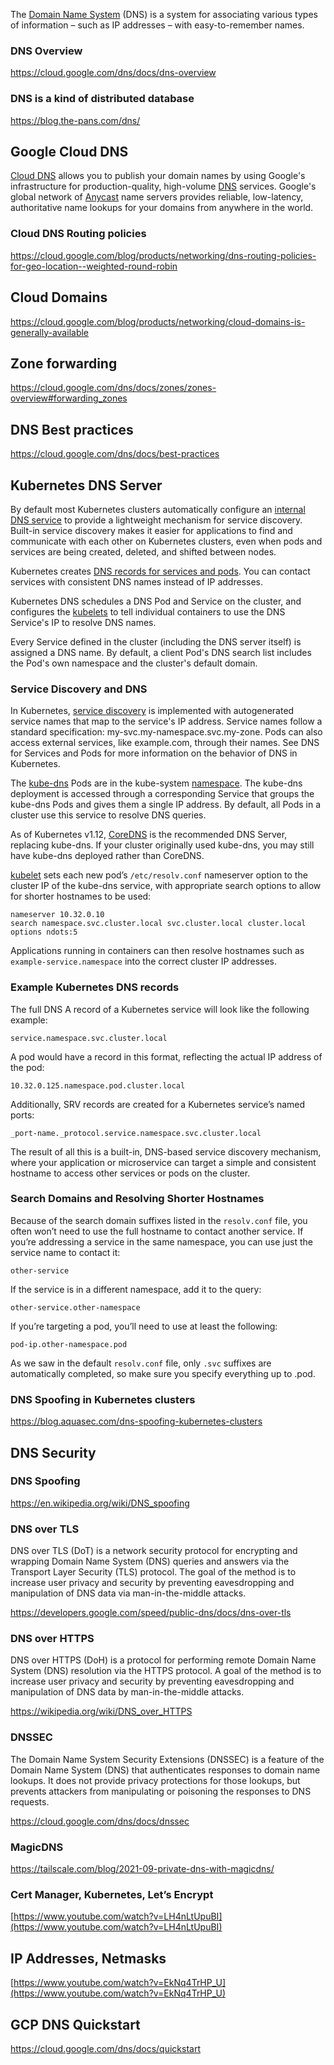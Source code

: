 The [Domain Name System](https://en.wikipedia.org/wiki/Domain_Name_System) (DNS) is a system for associating various types of information – such as IP addresses – with easy-to-remember names. 


### DNS Overview

https://cloud.google.com/dns/docs/dns-overview

### DNS is a kind of distributed database

https://blog.the-pans.com/dns/


## Google Cloud DNS


[Cloud DNS](https://cloud.google.com/dns) allows you to publish your domain names by using Google's infrastructure for production-quality, high-volume [DNS](https://www.cloudflare.com/learning/dns/what-is-dns/)    services. Google's global network of [Anycast](https://en.wikipedia.org/wiki/Anycast) name servers provides reliable, low-latency, authoritative name lookups for your domains from anywhere in the world.

### Cloud DNS Routing policies

https://cloud.google.com/blog/products/networking/dns-routing-policies-for-geo-location--weighted-round-robin

## Cloud Domains

https://cloud.google.com/blog/products/networking/cloud-domains-is-generally-available

## Zone forwarding
https://cloud.google.com/dns/docs/zones/zones-overview#forwarding_zones

## DNS Best practices
https://cloud.google.com/dns/docs/best-practices

## Kubernetes DNS Server


By default most Kubernetes clusters automatically configure an [internal DNS service](https://www.digitalocean.com/community/tutorials/an-introduction-to-the-kubernetes-dns-service) to provide a lightweight mechanism for service discovery. Built-in service discovery makes it easier for applications to find and communicate with each other on Kubernetes clusters, even when pods and services are being created, deleted, and shifted between nodes.

Kubernetes creates [DNS records for services and pods](https://kubernetes.io/docs/concepts/services-networking/dns-pod-service/). You can contact services with consistent DNS names instead of IP addresses.

Kubernetes DNS schedules a DNS Pod and Service on the cluster, and configures the [kubelets](https://kubernetes.io/docs/reference/command-line-tools-reference/kubelet/) to tell individual containers to use the DNS Service's IP to resolve DNS names.

Every Service defined in the cluster (including the DNS server itself) is assigned a DNS name. By default, a client Pod's DNS search list includes the Pod's own namespace and the cluster's default domain.


### Service Discovery and DNS

In Kubernetes, [service discovery](https://cloud.google.com/kubernetes-engine/docs/concepts/service-discovery) is implemented with autogenerated service names that map to the service's IP address. Service names follow a standard specification: my-svc.my-namespace.svc.my-zone. Pods can also access external services, like example.com, through their names. See DNS for Services and Pods for more information on the behavior of DNS in Kubernetes.

The [kube-dns](https://kubernetes.io/docs/concepts/services-networking/dns-pod-service/) Pods are in the kube-system [namespace](https://kubernetes.io/docs/concepts/overview/working-with-objects/namespaces/). The kube-dns deployment is accessed through a corresponding Service that groups the kube-dns Pods and gives them a single IP address. By default, all Pods in a cluster use this service to resolve DNS queries.

As of Kubernetes v1.12, [CoreDNS](https://coredns.io/) is the recommended DNS Server, replacing kube-dns. If your cluster originally used kube-dns, you may still have kube-dns deployed rather than CoreDNS.


[kubelet](https://kubernetes.io/docs/reference/command-line-tools-reference/kubelet) sets each new pod’s `/etc/resolv.conf` nameserver option to the cluster IP of the kube-dns service, with appropriate search options to allow for shorter hostnames to be used:

```
nameserver 10.32.0.10
search namespace.svc.cluster.local svc.cluster.local cluster.local
options ndots:5
```

Applications running in containers can then resolve hostnames such as `example-service.namespace` into the correct cluster IP addresses.

### Example Kubernetes DNS records


The full DNS A record of a Kubernetes service will look like the following example:

```
service.namespace.svc.cluster.local
```

A pod would have a record in this format, reflecting the actual IP address of the pod:

```
10.32.0.125.namespace.pod.cluster.local
```


Additionally, SRV records are created for a Kubernetes service’s named ports:

```
_port-name._protocol.service.namespace.svc.cluster.local
```


The result of all this is a built-in, DNS-based service discovery mechanism, where your application or microservice can target a simple and consistent hostname to access other services or pods on the cluster.


### Search Domains and Resolving Shorter Hostnames

Because of the search domain suffixes listed in the `resolv.conf` file, you often won’t need to use the full hostname to contact another service. If you’re addressing a service in the same namespace, you can use just the service name to contact it:

```
other-service
```

If the service is in a different namespace, add it to the query:

```
other-service.other-namespace
```

If you’re targeting a pod, you’ll need to use at least the following:

```
pod-ip.other-namespace.pod
```


As we saw in the default `resolv.conf` file, only `.svc` suffixes are automatically completed, so make sure you specify everything up to .pod.

### DNS Spoofing in Kubernetes clusters

https://blog.aquasec.com/dns-spoofing-kubernetes-clusters

## DNS Security


### DNS Spoofing

https://en.wikipedia.org/wiki/DNS_spoofing

### DNS over TLS

DNS over TLS (DoT) is a network security protocol for encrypting and wrapping Domain Name System (DNS) queries and answers via the Transport Layer Security (TLS) protocol. The goal of the method is to increase user privacy and security by preventing eavesdropping and manipulation of DNS data via man-in-the-middle attacks.

https://developers.google.com/speed/public-dns/docs/dns-over-tls

### DNS over HTTPS

DNS over HTTPS (DoH) is a protocol for performing remote Domain Name System (DNS) resolution via the HTTPS protocol. A goal of the method is to increase user privacy and security by preventing eavesdropping and manipulation of DNS data by man-in-the-middle attacks.

https://wikipedia.org/wiki/DNS_over_HTTPS

### DNSSEC

The Domain Name System Security Extensions (DNSSEC) is a feature of the Domain Name System (DNS) that authenticates responses to domain name lookups. It does not provide privacy protections for those lookups, but prevents attackers from manipulating or poisoning the responses to DNS requests.

https://cloud.google.com/dns/docs/dnssec

### MagicDNS

https://tailscale.com/blog/2021-09-private-dns-with-magicdns/

### Cert Manager, Kubernetes, Let’s Encrypt

[https://www.youtube.com/watch?v=LH4nLtUpuBI](https://www.youtube.com/watch?v=LH4nLtUpuBI)


## IP Addresses, Netmasks

[https://www.youtube.com/watch?v=EkNq4TrHP_U](https://www.youtube.com/watch?v=EkNq4TrHP_U)

## GCP DNS Quickstart

https://cloud.google.com/dns/docs/quickstart
